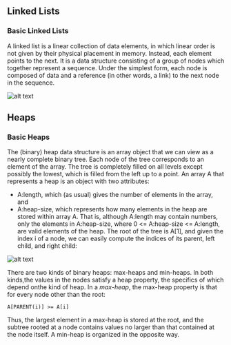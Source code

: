## Linked Lists
### Basic Linked Lists

A linked list is a linear collection of data elements, in which linear order is not given by their physical placement in memory. Instead, each element points to the next. It is a data structure consisting of a group of nodes which together represent a sequence. Under the simplest form, each node is composed of data and a reference (in other words, a link) to the next node in the sequence.

![alt text](https://upload.wikimedia.org/wikipedia/commons/thumb/6/6d/Singly-linked-list.svg/408px-Singly-linked-list.svg.png "Linked List")

## Heaps
### Basic Heaps

The (binary) heap data structure is an array object that we can view as a
nearly complete binary tree. Each node of the tree corresponds to an element of the array. The tree is completely filled on all levels except possibly the lowest, which is filled from the left up to a point. An array A that represents a heap is an object with two attributes:

+ A:length, which (as usual) gives the number of elements in the array, and 
+ A:heap-size, which represents how many elements in the heap are stored within array A. That is, although A:length may contain numbers, only the elements
in A:heap-size, where 0 <= A:heap-size <= A:length, are valid elements of the heap. The root of the tree is A[1], and given the index i of a node, we can easily compute the indices of its parent, left child, and right child:

![alt text](https://i1.wp.com/algorithms.tutorialhorizon.com/files/2015/02/Max-Heap.png "Max Heap")

There are two kinds of binary heaps: max-heaps and min-heaps. In both kinds,the values in the nodes satisfy a heap property, the specifics of which depend onthe kind of heap. In a *max-heap*, the max-heap property is that for every node other than the root:
```
A[PARENT(i)] >= A[i]
```
Thus, the largest element in a max-heap is stored at the root, and the subtree rooted at a node contains values no larger than that contained at the node itself. A min-heap is organized in the opposite way.
